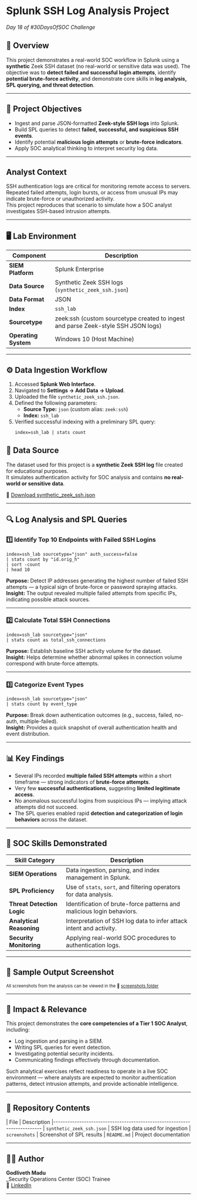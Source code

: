 # Splunk SSH Log Analysis Project
*Day 18 of #30DaysOfSOC Challenge*

## 📘 Overview
This project demonstrates a real-world SOC workflow in Splunk using a **synthetic** Zeek SSH dataset (no real-world or sensitive data was used).
The objective was to **detect failed and successful login attempts**, identify **potential brute-force activity**, and demonstrate core skills in **log analysis, SPL querying, and threat detection**.

---

## 🎯 Project Objectives
- Ingest and parse JSON-formatted **Zeek-style SSH logs** into Splunk.  
- Build SPL queries to detect **failed, successful, and suspicious SSH events**.  
- Identify potential **malicious login attempts** or **brute-force indicators**.  
- Apply SOC analytical thinking to interpret security log data.

---

## Analyst Context
SSH authentication logs are critical for  monitoring remote access to servers.  
Repeated failed attempts, login bursts, or access from unusual IPs may indicate brute-force or unauthorized activity.  
This project reproduces that scenario to simulate how a SOC analyst investigates SSH-based intrusion attempts.

---

## 🖥️ Lab Environment

| Component            | Description 
|----------------------|-----------------------------------------------------------------------------------
| **SIEM Platform**    | Splunk Enterprise 
| **Data Source**      | Synthetic Zeek SSH logs (`synthetic_zeek_ssh.json`) 
| **Data Format**      | JSON 
| **Index**            | `ssh_lab` 
| **Sourcetype**       | zeek:ssh (custom sourcetype created to ingest and parse Zeek-style SSH JSON logs) 
| **Operating System** | Windows 10 (Host Machine) 

---

## ⚙️ Data Ingestion Workflow
1. Accessed **Splunk Web Interface**.  
2. Navigated to **Settings → Add Data → Upload**.  
3. Uploaded the file `synthetic_zeek_ssh.json`.  
4. Defined the following parameters:
   - **Source Type:** `json` (custom alias: `zeek:ssh`)
   - **Index:** `ssh_lab`
5. Verified successful indexing with a preliminary SPL query:
   ```spl
   index=ssh_lab | stats count
   ```

## 📂 Data Source
The dataset used for this project is a **synthetic Zeek SSH log** file created for educational purposes.  
It simulates authentication activity for SOC analysis and contains **no real-world or sensitive data**.

📄 [Download synthetic_zeek_ssh.json](./synthetic_zeek_ssh.json)

---

## 🔍 Log Analysis and SPL Queries

### 1️⃣ Identify Top 10 Endpoints with Failed SSH Logins
```spl
index=ssh_lab sourcetype="json" auth_success=false
| stats count by "id.orig_h"
| sort -count
| head 10
```
**Purpose:** Detect IP addresses generating the highest number of failed SSH attempts — a typical sign of brute-force or password spraying attacks.  
**Insight:** The output revealed multiple failed attempts from specific IPs, indicating possible attack sources.

---

### 2️⃣ Calculate Total SSH Connections
```spl
index=ssh_lab sourcetype="json"
| stats count as total_ssh_connections
```
**Purpose:** Establish baseline SSH activity volume for the dataset.  
**Insight:** Helps determine whether abnormal spikes in connection volume correspond with brute-force attempts.

---

### 3️⃣ Categorize Event Types
```spl
index=ssh_lab sourcetype="json"
| stats count by event_type
```
**Purpose:** Break down authentication outcomes (e.g., success, failed, no-auth, multiple-failed).  
**Insight:** Provides a quick snapshot of overall authentication health and event distribution.

---

## 📊 Key Findings
- Several IPs recorded **multiple failed SSH attempts** within a short timeframe — strong indicators of **brute-force attempts**.  
- Very few **successful authentications**, suggesting **limited legitimate access**.  
- No anomalous successful logins from suspicious IPs — implying attack attempts did not succeed.  
- The SPL queries enabled rapid **detection and categorization of login behaviors** across the dataset.

---

## 🧩 SOC Skills Demonstrated
| Skill Category               | Description 
|------------------------------|----------------------------------------------------------------------
| **SIEM Operations**          | Data ingestion, parsing, and index management in Splunk. 
| **SPL Proficiency**          | Use of `stats`, `sort`, and filtering operators for data analysis. 
| **Threat Detection Logic**   | Identification of brute-force patterns and malicious login behaviors. 
| **Analytical Reasoning**     | Interpretation of SSH log data to infer attack intent and activity. 
| **Security Monitoring**      | Applying real-world SOC procedures to authentication logs. 

---

## 🧾 Sample Output Screenshot
<sub>All screenshots from the analysis can be viewed in the 📸 [screenshots folder](./screenshots)</sub>

---

## 🚀 Impact & Relevance
This project demonstrates the **core competencies of a Tier 1 SOC Analyst**, including:
- Log ingestion and parsing in a SIEM.  
- Writing SPL queries for event detection.  
- Investigating potential security incidents.  
- Communicating findings effectively through documentation.

Such analytical exercises reflect readiness to operate in a live SOC environment — where analysts are expected to monitor authentication patterns, detect intrusion attempts, and provide actionable intelligence.

---

## 📁 Repository Contents
| File                         | Description 
|-------------------------------------------------------------------------
| `synthetic_zeek_ssh.json`    | SSH log data used for ingestion
| `screenshots`                | Screenshot of SPL results 
| `README.md`                  | Project documentation

---

## 👨‍💻 Author
**Godliveth Madu**  
_Security Operations Center (SOC) Trainee  
🔗 [LinkedIn](https://www.linkedin.com/in/godlivethmadu)  


---
